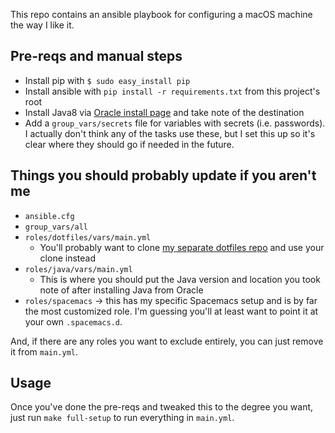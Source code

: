 This repo contains an ansible playbook for configuring a macOS machine the way I like it.

## Pre-reqs and manual steps

- Install pip with `$ sudo easy_install pip`
- Install ansible with `pip install -r requirements.txt` from this project's root
- Install Java8 via [Oracle install page](http://www.oracle.com/technetwork/java/javase/downloads/jdk8-downloads-2133151.html) and take note of the destination
- Add a `group_vars/secrets` file for variables with secrets (i.e. passwords). I actually don't think any of the tasks use these, but I set this up so it's clear where they should go if needed in the future.

## Things you should probably update if you aren't me

- `ansible.cfg`
- `group_vars/all`
- `roles/dotfiles/vars/main.yml`
  - You'll probably want to clone [my separate dotfiles repo](https://github.com/parkeristyping/dotfiles) and use your clone instead
- `roles/java/vars/main.yml`
  - This is where you should put the Java version and location you took note of after installing Java from Oracle
- `roles/spacemacs` -> this has my specific Spacemacs setup and is by far the most customized role. I'm guessing you'll at least want to point it at your own `.spacemacs.d`.

And, if there are any roles you want to exclude entirely, you can just remove it from `main.yml`.

## Usage

Once you've done the pre-reqs and tweaked this to the degree you want, just run `make full-setup` to run everything in `main.yml`.
